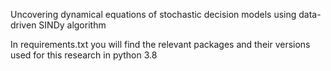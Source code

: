 Uncovering dynamical equations of stochastic decision models using data-driven SINDy algorithm

In requirements.txt you will find the relevant packages and their versions used for this research in python 3.8
